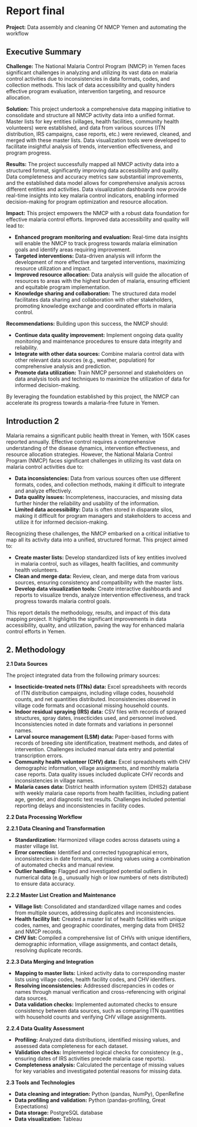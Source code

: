 # Report final

**Project:** Data assembly and cleaning Of NMCP Yemen and automating the workflow

## Executive Summary

**Challenge:** The National Malaria Control Program (NMCP) in Yemen faces significant challenges in analyzing and utilizing its vast data on malaria control activities due to inconsistencies in data formats, codes, and collection methods. This lack of data accessibility and quality hinders effective program evaluation, intervention targeting, and resource allocation.

**Solution:** This project undertook a comprehensive data mapping initiative to consolidate and structure all NMCP activity data into a unified format. Master lists for key entities (villages, health facilities, community health volunteers) were established, and data from various sources (ITN distribution, IRS campaigns, case reports, etc.) were reviewed, cleaned, and merged with these master lists. Data visualization tools were developed to facilitate insightful analysis of trends, intervention effectiveness, and program progress.

**Results:** The project successfully mapped all NMCP activity data into a structured format, significantly improving data accessibility and quality. Data completeness and accuracy metrics saw substantial improvements, and the established data model allows for comprehensive analysis across different entities and activities. Data visualization dashboards now provide real-time insights into key malaria control indicators, enabling informed decision-making for program optimization and resource allocation.

**Impact:** This project empowers the NMCP with a robust data foundation for effective malaria control efforts. Improved data accessibility and quality will lead to:

* **Enhanced program monitoring and evaluation:** Real-time data insights will enable the NMCP to track progress towards malaria elimination goals and identify areas requiring improvement.
* **Targeted interventions:** Data-driven analysis will inform the development of more effective and targeted interventions, maximizing resource utilization and impact.
* **Improved resource allocation:** Data analysis will guide the allocation of resources to areas with the highest burden of malaria, ensuring efficient and equitable program implementation.
* **Knowledge sharing and collaboration:** The structured data model facilitates data sharing and collaboration with other stakeholders, promoting knowledge exchange and coordinated efforts in malaria control.

**Recommendations:** Building upon this success, the NMCP should:

* **Continue data quality improvement:** Implement ongoing data quality monitoring and maintenance procedures to ensure data integrity and reliability.
* **Integrate with other data sources:** Combine malaria control data with other relevant data sources (e.g., weather, population) for comprehensive analysis and prediction.
* **Promote data utilization:** Train NMCP personnel and stakeholders on data analysis tools and techniques to maximize the utilization of data for informed decision-making.

By leveraging the foundation established by this project, the NMCP can accelerate its progress towards a malaria-free future in Yemen.

## Introduction 2

Malaria remains a significant public health threat in Yemen, with 150K cases reported annually. Effective control requires a comprehensive understanding of the disease dynamics, intervention effectiveness, and resource allocation strategies. However, the National Malaria Control Program (NMCP) faces significant challenges in utilizing its vast data on malaria control activities due to:

* **Data inconsistencies:** Data from various sources often use different formats, codes, and collection methods, making it difficult to integrate and analyze effectively.
* **Data quality issues:** Incompleteness, inaccuracies, and missing data further hinder the reliability and usability of the information.
* **Limited data accessibility:** Data is often stored in disparate silos, making it difficult for program managers and stakeholders to access and utilize it for informed decision-making.

Recognizing these challenges, the NMCP embarked on a critical initiative to map all its activity data into a unified, structured format. This project aimed to:

* **Create master lists:** Develop standardized lists of key entities involved in malaria control, such as villages, health facilities, and community health volunteers.
* **Clean and merge data:** Review, clean, and merge data from various sources, ensuring consistency and compatibility with the master lists.
* **Develop data visualization tools:** Create interactive dashboards and reports to visualize trends, analyze intervention effectiveness, and track progress towards malaria control goals.

This report details the methodology, results, and impact of this data mapping project. It highlights the significant improvements in data accessibility, quality, and utilization, paving the way for enhanced malaria control efforts in Yemen.

## 2. Methodology

**2.1 Data Sources**

The project integrated data from the following primary sources:

* **Insecticide-treated nets (ITNs) data:** Excel spreadsheets with records of ITN distribution campaigns, including village codes, household counts, and net quantities distributed. Inconsistencies observed in village code formats and occasional missing household counts.
* **Indoor residual spraying (IRS) data:** CSV files with records of sprayed structures, spray dates, insecticides used, and personnel involved. Inconsistencies noted in date formats and variations in personnel names.
* **Larval source management (LSM) data:** Paper-based forms with records of breeding site identification, treatment methods, and dates of intervention. Challenges included manual data entry and potential transcription errors.
* **Community health volunteer (CHV) data:** Excel spreadsheets with CHV demographic information, village assignments, and monthly malaria case reports. Data quality issues included duplicate CHV records and inconsistencies in village names.
* **Malaria cases data:** District health information system (DHIS2) database with weekly malaria case reports from health facilities, including patient age, gender, and diagnostic test results. Challenges included potential reporting delays and inconsistencies in facility codes.

**2.2 Data Processing Workflow**

**2.2.1 Data Cleaning and Transformation**

* **Standardization:** Harmonized village codes across datasets using a master village list.
* **Error correction:** Identified and corrected typographical errors, inconsistencies in date formats, and missing values using a combination of automated checks and manual review.
* **Outlier handling:** Flagged and investigated potential outliers in numerical data (e.g., unusually high or low numbers of nets distributed) to ensure data accuracy.

**2.2.2 Master List Creation and Maintenance**

* **Village list:** Consolidated and standardized village names and codes from multiple sources, addressing duplicates and inconsistencies.
* **Health facility list:** Created a master list of health facilities with unique codes, names, and geographic coordinates, merging data from DHIS2 and NMCP records.
* **CHV list:** Compiled a comprehensive list of CHVs with unique identifiers, demographic information, village assignments, and contact details, resolving duplicate records.

**2.2.3 Data Merging and Integration**

* **Mapping to master lists:** Linked activity data to corresponding master lists using village codes, health facility codes, and CHV identifiers.
* **Resolving inconsistencies:** Addressed discrepancies in codes or names through manual verification and cross-referencing with original data sources.
* **Data validation checks:** Implemented automated checks to ensure consistency between data sources, such as comparing ITN quantities with household counts and verifying CHV village assignments.

**2.2.4 Data Quality Assessment**

* **Profiling:** Analyzed data distributions, identified missing values, and assessed data completeness for each dataset.
* **Validation checks:** Implemented logical checks for consistency (e.g., ensuring dates of IRS activities precede malaria case reports).
* **Completeness analysis:** Calculated the percentage of missing values for key variables and investigated potential reasons for missing data.

**2.3 Tools and Technologies**

* **Data cleaning and integration:** Python (pandas, NumPy), OpenRefine
* **Data profiling and validation:** Python (pandas-profiling, Great Expectations)
* **Data storage:** PostgreSQL database
* **Data visualization:** Tableau
